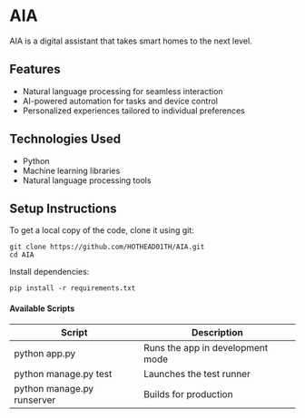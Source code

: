 # AIA

AIA is a digital assistant that takes smart homes to the next level.

## Features

- Natural language processing for seamless interaction
- AI-powered automation for tasks and device control
- Personalized experiences tailored to individual preferences

## Technologies Used

- Python
- Machine learning libraries
- Natural language processing tools

## Setup Instructions

To get a local copy of the code, clone it using git:

```
git clone https://github.com/HOTHEAD01TH/AIA.git
cd AIA
```

Install dependencies:

```
pip install -r requirements.txt
```

#### Available Scripts

| Script | Description |
|--------|-------------|
| python app.py | Runs the app in development mode |
| python manage.py test | Launches the test runner |
| python manage.py runserver | Builds for production |
